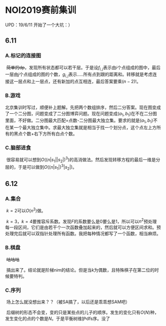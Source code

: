 # NOI2019赛前集训

UPD：19/6/11 开始了一个大坑：）

## 6.11

### A.标记的连接图

​	~~简单的dp~~，发现所有状态都可以若干层。于是设$f_{i,j}$表示由$i$个点组成的图中，最后一层由$j$个点组成的图的个数，$g_{i,j}$表示.....所有点到跟的距离和。转移就是考虑连接这一层点和上一层点，还有新加的点互相连，最后答案要乘$(n-2)!$。

### B.游戏

​	北京集训时写过，顺便补上题解。先把两个数组排序，然后二分答案。现在图变成了一个二分图，问题变成了二分图博弈问题。现在问题变成$(a_1,b_1)$在不在二分图里面，不好做。二分图最大匹配=点数-二分图最大独立集。要求的就是$(a_1,b_1)$不在某一个最大独立集中。求最大独立集就是相当于找一个划分点，这个点左上方所有的黑点个数+右下方所有白点个数。

### C.脑部进食

​	很容易就可以想到$O((n|s_1||s_2|)^3)$的高消做法。然后发现转移方程的最后一维是分层的，于是可以做到$O((n|s_1|)^3|s_2|)​$。

## 6.12

### A.集合

​	$k=2$可以$O(n^2)$做。

​	$k=3，k=4$要推容斥系数。发现$F$的系数要么是0要么是1，所以可以$n^2$预处理每一段区间，它们是由若干个一次函数叠加起来的，然后就可以方便区间求和。预处理完后就可以双指针处理所有函数。我把每种情况都写了一个函数，相当麻烦。

### B.棋盘

​	~~咕咕咕~~

​	搞出来了。结论就是阶梯nim的结论。但是当$k$为偶数，且特殊棋子在第二位的时候要特判。

### C.序列

​	场上怎么就没想出来？？（被SA搞了，以后还是乖乖想SAM吧）

​	后缀树的形态不会变，变的只是某些点的儿子的顺序。发生的变化只有$O(N)$种，发生变化的点的个数是$N$。于是平衡树维护dfs序。没了